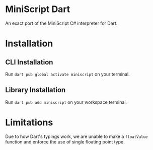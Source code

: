 # MiniScript Dart
An exact port of the MiniScript C# interpreter for Dart.

# Installation
## CLI Installation
Run `dart pub global activate miniscript` on your terminal.

## Library Installation
Run `dart pub add miniscript` on your workspace terminal.

# Limitations
Due to how Dart's typings work, we are unable to make a `floatValue` function and enforce the use of single floating point type.